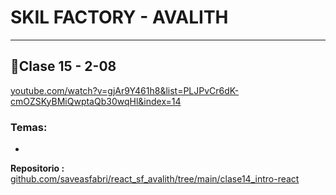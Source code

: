 # SKIL FACTORY - AVALITH
------------------------------
## :book:Clase 15 - 2-08

[youtube.com/watch?v=gjAr9Y461h8&list=PLJPvCr6dK-cmOZSKyBMiQwptaQb30wqHl&index=14](https://www.youtube.com/watch?v=gjAr9Y461h8&list=PLJPvCr6dK-cmOZSKyBMiQwptaQb30wqHl&index=14)

<section class="theme-guide">
  <h3 class="title-theme">Temas:</h3>
  <ul>
    <li><span></span></li>
</section>



__Repositorio :__
[github.com/saveasfabri/react_sf_avalith/tree/main/clase14_intro-react](https://github.com/saveasfabri/react_sf_avalith/tree/main/clase14_intro-react)
